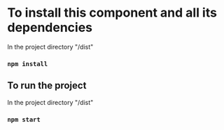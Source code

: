 # To install this component and all its dependencies

In the project directory "/dist"
### `npm install` 

## To run the project

In the project directory "/dist"
### `npm start` 
